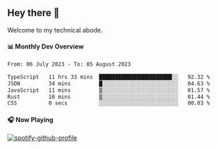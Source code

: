 ## Hey there 👋

Welcome to my technical abode.

#### 📊 Monthly Dev Overview
<!--START_SECTION:waka-->

```txt
From: 06 July 2023 - To: 05 August 2023

TypeScript   11 hrs 33 mins  ███████████████████████░░   92.32 %
JSON         34 mins         █░░░░░░░░░░░░░░░░░░░░░░░░   04.63 %
JavaScript   11 mins         ▒░░░░░░░░░░░░░░░░░░░░░░░░   01.57 %
Rust         10 mins         ▒░░░░░░░░░░░░░░░░░░░░░░░░   01.44 %
CSS          0 secs          ░░░░░░░░░░░░░░░░░░░░░░░░░   00.03 %
```

<!--END_SECTION:waka-->

#### 🎧 Now Playing

[![spotify-github-profile](https://spotify-github-profile.vercel.app/api/view?uid=james2mid&cover_image=true&theme=natemoo-re)](https://open.spotify.com/user/james2mid?si=2b3baf2b09cb499e)
